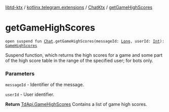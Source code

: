 [libtd-ktx](../../index.md) / [kotlinx.telegram.extensions](../index.md) / [ChatKtx](index.md) / [getGameHighScores](./get-game-high-scores.md)

# getGameHighScores

`open suspend fun `[`Chat`](https://tdlibx.github.io/td/docs/org/drinkless/td/libcore/telegram/TdApi/Chat.html)`.getGameHighScores(messageId: `[`Long`](https://kotlinlang.org/api/latest/jvm/stdlib/kotlin/-long/index.html)`, userId: `[`Int`](https://kotlinlang.org/api/latest/jvm/stdlib/kotlin/-int/index.html)`): `[`GameHighScores`](https://tdlibx.github.io/td/docs/org/drinkless/td/libcore/telegram/TdApi/GameHighScores.html)

Suspend function, which returns the high scores for a game and some part of the high score
table in the range of the specified user; for bots only.

### Parameters

`messageId` - Identifier of the message.

`userId` - User identifier.

**Return**
[TdApi.GameHighScores](https://tdlibx.github.io/td/docs/org/drinkless/td/libcore/telegram/TdApi/GameHighScores.html) Contains a list of game high scores.


